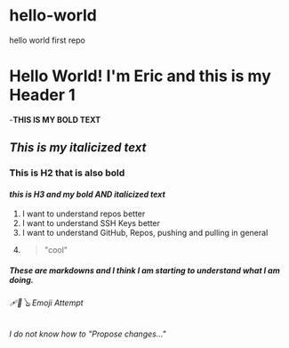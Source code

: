 # hello-world
hello world first repo 
# Hello World! I'm Eric and this is my Header 1
-**THIS IS MY BOLD TEXT**
## *This is my italicized text*
### **This is H2 that is also bold**
#### ***this is H3 and my bold AND italicized text***
1. I want to understand repos better
2. I want to understand SSH Keys better
3. I want to understand GitHub, Repos, pushing and pulling in general
4. > "cool"
##### These are markdowns **and** *I think* I am starting to understand what I am doing. 
###### 🩹🎱🪕 Emoji Attempt 
###### I do not know how to "Propose changes..."

